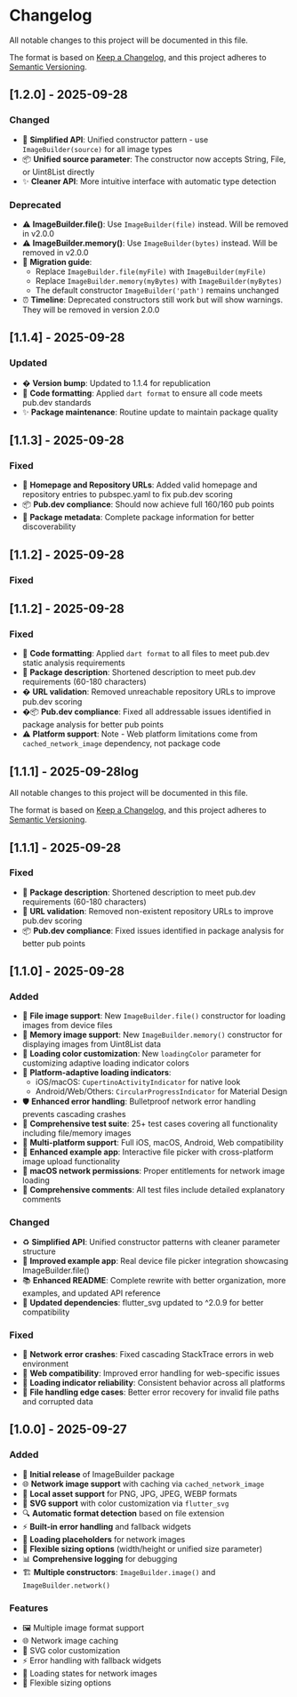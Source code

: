 # Changelog

All notable changes to this project will be documented in this file.

The format is based on [Keep a Changelog](https://keepachangelog.com/en/1.0.0/),
and this project adheres to [Semantic Versioning](https://semver.org/spec/v2.0.0.html).

## [1.2.0] - 2025-09-28

### Changed
- 🎯 **Simplified API**: Unified constructor pattern - use `ImageBuilder(source)` for all image types
- 📦 **Unified source parameter**: The constructor now accepts String, File, or Uint8List directly
- ✨ **Cleaner API**: More intuitive interface with automatic type detection

### Deprecated
- ⚠️ **ImageBuilder.file()**: Use `ImageBuilder(file)` instead. Will be removed in v2.0.0
- ⚠️ **ImageBuilder.memory()**: Use `ImageBuilder(bytes)` instead. Will be removed in v2.0.0
- 🔄 **Migration guide**: 
  - Replace `ImageBuilder.file(myFile)` with `ImageBuilder(myFile)`
  - Replace `ImageBuilder.memory(myBytes)` with `ImageBuilder(myBytes)`
  - The default constructor `ImageBuilder('path')` remains unchanged
- ⏰ **Timeline**: Deprecated constructors still work but will show warnings. They will be removed in version 2.0.0

## [1.1.4] - 2025-09-28

### Updated
- � **Version bump**: Updated to 1.1.4 for republication
- 🎨 **Code formatting**: Applied `dart format` to ensure all code meets pub.dev standards
- ✨ **Package maintenance**: Routine update to maintain package quality

## [1.1.3] - 2025-09-28

### Fixed
- 🔗 **Homepage and Repository URLs**: Added valid homepage and repository entries to pubspec.yaml to fix pub.dev scoring
- 📦 **Pub.dev compliance**: Should now achieve full 160/160 pub points
- 🎯 **Package metadata**: Complete package information for better discoverability

## [1.1.2] - 2025-09-28

### Fixed

## [1.1.2] - 2025-09-28

### Fixed
- 🎨 **Code formatting**: Applied `dart format` to all files to meet pub.dev static analysis requirements
- 🔧 **Package description**: Shortened description to meet pub.dev requirements (60-180 characters)
- � **URL validation**: Removed unreachable repository URLs to improve pub.dev scoring
- �📦 **Pub.dev compliance**: Fixed all addressable issues identified in package analysis for better pub points
- ⚠️ **Platform support**: Note - Web platform limitations come from `cached_network_image` dependency, not package code

## [1.1.1] - 2025-09-28log

All notable changes to this project will be documented in this file.

The format is based on [Keep a Changelog](https://keepachangelog.com/en/1.0.0/),
and this project adheres to [Semantic Versioning](https://semver.org/spec/v2.0.0.html).

## [1.1.1] - 2025-09-28

### Fixed
- 🔧 **Package description**: Shortened description to meet pub.dev requirements (60-180 characters)
- 🔗 **URL validation**: Removed non-existent repository URLs to improve pub.dev scoring
- 📦 **Pub.dev compliance**: Fixed issues identified in package analysis for better pub points

## [1.1.0] - 2025-09-28

### Added
- 📁 **File image support**: New `ImageBuilder.file()` constructor for loading images from device files
- 💾 **Memory image support**: New `ImageBuilder.memory()` constructor for displaying images from Uint8List data
- 🎯 **Loading color customization**: New `loadingColor` parameter for customizing adaptive loading indicator colors
- 🔄 **Platform-adaptive loading indicators**: 
  - iOS/macOS: `CupertinoActivityIndicator` for native look
  - Android/Web/Others: `CircularProgressIndicator` for Material Design
- 🛡️ **Enhanced error handling**: Bulletproof network error handling prevents cascading crashes
- 🧪 **Comprehensive test suite**: 25+ test cases covering all functionality including file/memory images
- 📱 **Multi-platform support**: Full iOS, macOS, Android, Web compatibility
- 📖 **Enhanced example app**: Interactive file picker with cross-platform image upload functionality
- 🔐 **macOS network permissions**: Proper entitlements for network image loading
- 📝 **Comprehensive comments**: All test files include detailed explanatory comments

### Changed
- ♻️ **Simplified API**: Unified constructor patterns with cleaner parameter structure
- 🎨 **Improved example app**: Real device file picker integration showcasing ImageBuilder.file()
- 📚 **Enhanced README**: Complete rewrite with better organization, more examples, and updated API reference
- 🔧 **Updated dependencies**: flutter_svg updated to ^2.0.9 for better compatibility

### Fixed
- 🐛 **Network error crashes**: Fixed cascading StackTrace errors in web environment
- 🔧 **Web compatibility**: Improved error handling for web-specific issues
- 🎯 **Loading indicator reliability**: Consistent behavior across all platforms
- 📱 **File handling edge cases**: Better error recovery for invalid file paths and corrupted data

## [1.0.0] - 2025-09-27

### Added
- 🎉 **Initial release** of ImageBuilder package
- 🌐 **Network image support** with caching via `cached_network_image`
- 📱 **Local asset support** for PNG, JPG, JPEG, WEBP formats
- 🎨 **SVG support** with color customization via `flutter_svg`
- 🔍 **Automatic format detection** based on file extension
- ⚡ **Built-in error handling** and fallback widgets
- 🔄 **Loading placeholders** for network images
- 📏 **Flexible sizing options** (width/height or unified size parameter)
- 📊 **Comprehensive logging** for debugging
- 🏗️ **Multiple constructors**: `ImageBuilder.image()` and `ImageBuilder.network()`

### Features
- 🖼️ Multiple image format support
- 🌐 Network image caching
- 🎨 SVG color customization
- ⚡ Error handling with fallback widgets
- 🔄 Loading states for network images
- 📏 Flexible sizing options
